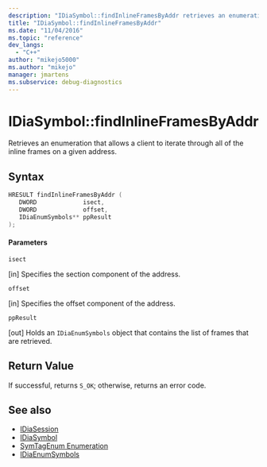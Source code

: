 ```yaml
---
description: "IDiaSymbol::findInlineFramesByAddr retrieves an enumeration that allows a client to iterate through all of the inline frames on a given address."
title: "IDiaSymbol::findInlineFramesByAddr"
ms.date: "11/04/2016"
ms.topic: "reference"
dev_langs:
  - "C++"
author: "mikejo5000"
ms.author: "mikejo"
manager: jmartens
ms.subservice: debug-diagnostics
---
```

# IDiaSymbol::findInlineFramesByAddr

Retrieves an enumeration that allows a client to iterate through all of the inline frames on a given address.

## Syntax

```C++
HRESULT findInlineFramesByAddr ( 
   DWORD             isect,
   DWORD             offset,
   IDiaEnumSymbols** ppResult
);
```

#### Parameters
 `isect`

[in] Specifies the section component of the address.

 `offset`

[in] Specifies the offset component of the address.

 `ppResult`

[out] Holds an `IDiaEnumSymbols` object that contains the list of frames that are retrieved.

## Return Value
 If successful, returns `S_OK`; otherwise, returns an error code.

## See also
- [IDiaSession](../../debugger/debug-interface-access/idiasession.md)
- [IDiaSymbol](../../debugger/debug-interface-access/idiasymbol.md)
- [SymTagEnum Enumeration](../../debugger/debug-interface-access/symtagenum.md)
- [IDiaEnumSymbols](../../debugger/debug-interface-access/idiaenumsymbols.md)
